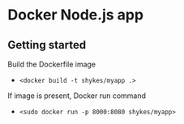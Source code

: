 
Docker Node.js app
============================================================

## Getting started

Build the Dockerfile image

* `<docker build -t shykes/myapp .>`

If image is present, Docker run command

* `<sudo docker run -p 8000:8080 shykes/myapp>`

 
